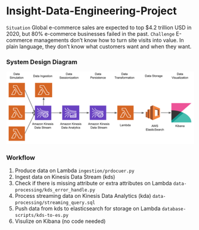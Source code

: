 # Insight-Data-Engineering-Project
`Situation`  Global e-commerce sales are expected to top $4.2 trillion USD in 2020, but 80% e-commerce businesses failed in the past. 
`Challenge`  E-commerce managements don’t know how to turn site visits into value. In plain language, they don’t know what customers want and when they want.


### System Design Diagram
<img src="https://github.com/AddyZhang/Insight-Data-Engineering-Project/blob/master/myimage/system_design_1.png">

### Workflow
1. Produce data on Lambda `ingestion/prdocuer.py`
2. Ingest data on Kinesis Data Stream (kds)
3. Check if there is missing attribute or extra attributes on Lambda `data-processing/kds_error_handle.py`
4. Process streaming data on Kinesis Data Analytics (kda) `data-processing/streaming_query.sql`
5. Push data from kds to elasticsearch for storage on Lambda `database-scripts/kds-to-es.py`
6. Visulize on Kibana (no code needed)

